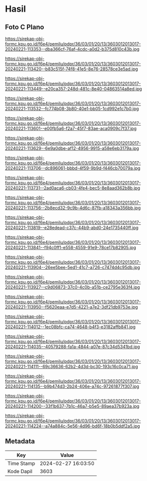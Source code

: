 # Hasil

## Foto C Plano

https://sirekap-obj-formc.kpu.go.id/f6e4/pemilu/pdpr/36/03/01/20/13/3603012013017-20240221-113353--dba366cf-76af-4cdc-a0d2-b375d810c43b.jpg

https://sirekap-obj-formc.kpu.go.id/f6e4/pemilu/pdpr/36/03/01/20/13/3603012013017-20240221-113420--b83c515f-74f8-41e5-8e76-28578ce3e5ad.jpg

https://sirekap-obj-formc.kpu.go.id/f6e4/pemilu/pdpr/36/03/01/20/13/3603012013017-20240221-113449--e20ca357-248d-481c-8e40-04863514a8ed.jpg

https://sirekap-obj-formc.kpu.go.id/f6e4/pemilu/pdpr/36/03/01/20/13/3603012013017-20240221-113532--fc774b08-3b80-40e1-bb05-1cd992e1c7b0.jpg

https://sirekap-obj-formc.kpu.go.id/f6e4/pemilu/pdpr/36/03/01/20/13/3603012013017-20240221-113601--e00fb5a6-f2a7-45f7-83ae-aca0909c7f37.jpg

https://sirekap-obj-formc.kpu.go.id/f6e4/pemilu/pdpr/36/03/01/20/13/3603012013017-20240221-113629--6e9a0dbe-af12-4956-9915-a58e6eb3179a.jpg

https://sirekap-obj-formc.kpu.go.id/f6e4/pemilu/pdpr/36/03/01/20/13/3603012013017-20240221-113706--dc896061-bbbd-4f59-9b9d-f446cb70079a.jpg

https://sirekap-obj-formc.kpu.go.id/f6e4/pemilu/pdpr/36/03/01/20/13/3603012013017-20240221-113731--2ad0aca6-cb03-4fe4-bec5-8e8aad362b8b.jpg

https://sirekap-obj-formc.kpu.go.id/f6e4/pemilu/pdpr/36/03/01/20/13/3603012013017-20240221-113756--2b8ecd32-9c9b-4d6c-87fb-a18343a356bb.jpg

https://sirekap-obj-formc.kpu.go.id/f6e4/pemilu/pdpr/36/03/01/20/13/3603012013017-20240221-113819--e28edead-c37c-44b9-abd0-24e1735440ff.jpg

https://sirekap-obj-formc.kpu.go.id/f6e4/pemilu/pdpr/36/03/01/20/13/3603012013017-20240221-113841--f94c0ff1-e558-4559-91e9-78ce17b82905.jpg

https://sirekap-obj-formc.kpu.go.id/f6e4/pemilu/pdpr/36/03/01/20/13/3603012013017-20240221-113904--26ee5bee-5ed1-41c7-a726-c7474d4c95db.jpg

https://sirekap-obj-formc.kpu.go.id/f6e4/pemilu/pdpr/36/03/01/20/13/3603012013017-20240221-113927--c9d06873-37c0-4c0b-a51b-ce2795e363f4.jpg

https://sirekap-obj-formc.kpu.go.id/f6e4/pemilu/pdpr/36/03/01/20/13/3603012013017-20240221-113950--f5620eaa-e7d5-4221-a7e2-3df21db9753e.jpg

https://sirekap-obj-formc.kpu.go.id/f6e4/pemilu/pdpr/36/03/01/20/13/3603012013017-20240221-114012--1ec08bfc-ca74-4648-b4f3-e3182affb841.jpg

https://sirekap-obj-formc.kpu.go.id/f6e4/pemilu/pdpr/36/03/01/20/13/3603012013017-20240221-114035--40579288-fa1a-4844-a07e-87c34d5341bd.jpg

https://sirekap-obj-formc.kpu.go.id/f6e4/pemilu/pdpr/36/03/01/20/13/3603012013017-20240221-114111--69c36636-62b2-4d3d-bc30-193c16c0ca71.jpg

https://sirekap-obj-formc.kpu.go.id/f6e4/pemilu/pdpr/36/03/01/20/13/3603012013017-20240221-114135--b9b474d3-2b24-406e-a74c-97261877f307.jpg

https://sirekap-obj-formc.kpu.go.id/f6e4/pemilu/pdpr/36/03/01/20/13/3603012013017-20240221-114200--33f1b637-7b1c-46a7-b5e5-89aea37b923a.jpg

https://sirekap-obj-formc.kpu.go.id/f6e4/pemilu/pdpr/36/03/01/20/13/3603012013017-20240221-114224--a74a884c-5e56-4d96-bd6f-18b0b5ddf2a5.jpg


## Metadata

| Key        | Value               |
| ---------- | ------------------- |
| Time Stamp | 2024-02-27 16:03:50 |
| Kode Dapil | 3603                |



